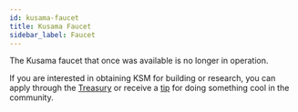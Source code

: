 ```yaml
---
id: kusama-faucet
title: Kusama Faucet
sidebar_label: Faucet
---
```


The Kusama faucet that once was available is no longer in operation.

If you are interested in obtaining KSM for building or research, you can apply through the [Treasury](learn-treasury#creating-a-treasury-proposal) or receive a [tip](learn-treasury#tipping) for doing something cool in the community.
